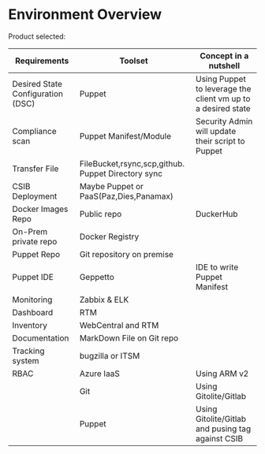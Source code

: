 
# Environment Overview

Product selected:

| Requirements  | Toolset | Concept in a nutshell
|  ------------- | -------------| -------------
  Desired State Configuration (DSC)  | Puppet| Using Puppet to leverage the client vm up to a desired state
  Compliance scan  | Puppet Manifest/Module| Security Admin will update their script to Puppet
  Transfer File | FileBucket,rsync,scp,github. Puppet Directory sync| 
  CSIB Deployment| Maybe Puppet or PaaS(Paz,Dies,Panamax)| 
  Docker Images Repo| Public repo|DuckerHub
  |On-Prem private repo |Docker Registry 
  Puppet Repo | Git repository on premise|
  Puppet IDE| Geppetto | IDE to write Puppet Manifest
 Monitoring| Zabbix & ELK|
 Dashboard| RTM|
 Inventory| WebCentral and RTM|
 Documentation| MarkDown File on Git repo|
 Tracking system| bugzilla or ITSM|
 RBAC| Azure IaaS | Using ARM v2
      |Git| Using Gitolite/Gitlab
       |Puppet| Using Gitolite/Gitlab and pusing tag against CSIB
       

 
  

